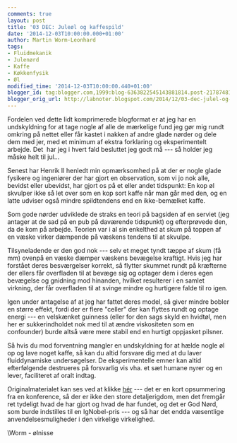 ```yaml
---
comments: true
layout: post
title: '03 DEC: Juleøl og kaffespild'
date: '2014-12-03T10:00:00.000+01:00'
author: Martin Worm-Leonhard
tags:
- Fluidmekanik
- Julenørd
- Kaffe
- Køkkenfysik
- Øl
modified_time: '2014-12-03T10:00:00.440+01:00'
blogger_id: tag:blogger.com,1999:blog-6363822545143881814.post-2178748114082138774
blogger_orig_url: http://labnoter.blogspot.com/2014/12/03-dec-julel-og-kaffespild.html
---
```


Fordelen ved dette lidt komprimerede blogformat er at jeg har en
undskyldning for at tage nogle af alle de mærkelige fund jeg gør mig
rundt omkring på nettet eller får kastet i nakken af andre glade nørder
og dele dem med jer, med et minimum af ekstra forklaring og
eksperimentelt arbejde. Det  har jeg i hvert fald besluttet jeg godt må
--- så holder jeg måske helt til jul...

Senest har Henrik II henledt min opmærksomhed på at der er nogle glade
fysikere og ingeniører der har gjort en observation, som vi jo nok alle,
bevidst eller ubevidst, har gjort os på et eller andet tidspunkt: En kop
øl skvulper ikke så let over som en kop sort kaffe når man går med den,
og en latte udviser også mindre spildtendens end en ikke-bemælket
kaffe.

Som gode nørder udviklede de straks en teori på bagsiden af en serviet
(jeg antager at de sad på en pub på daværende tidspunkt) og efterprøvede
den, da de kom på arbejde. Teorien var i al sin enkelthed at skum på
toppen af en væske virker dæmpende på væskens tendens til at skvulpe.

Tilsyneladende er den god nok --- selv et meget tyndt tæppe af skum (få
mm) ovenpå en væske dæmper væskens bevægelse kraftigt. Hvis jeg har
forstået deres besværgelser korrekt, så flytter skummet rundt på
kræfterne der ellers får overfladen til at bevæge sig og optager dem i
deres egen bevægelse og gnidning mod hinanden, hvilket resulterer i en
samlet virkning, der får overfladen til at svinge mindre og hurtigere
falde til ro igen.

Igen under antagelse af at jeg har fattet deres model, så giver mindre
bobler en større effekt, fordi der er flere "celler" der kan flyttes
rundt og optage energi --- en velskænket guinness (eller for den sags
skyld en hvidtøl, men her er sukkerindholdet nok med til at ændre
viskositeten som en confounder) burde altså være mere stabil end en
hurtigt oppjasket pilsner.

Så hvis du mod forventning mangler en undskyldning for at hælde nogle øl
op og lave noget kaffe, så kan du altid forsvare dig med at du laver
fluiddynamiske undersøgelser. De eksperimentelle emner kan altid
efterfølgende destrueres på forsvarlig vis vha. et sæt humane nyrer og
en lever, faciliteret af oralt indtag.

Originalmaterialet kan ses ved at klikke
[hér](http://gfm.aps.org/meetings/dfd-2014/5416599269702d585c690100) ---
det er en kort opsummering fra en konference, så der er ikke den store
detaljerigdom, men det fremgår ret tydeligt hvad de har gjort og hvad de
har fundet, og det er God Nørd, som burde indstilles til en IgNobel-pris
--- og så har det endda væsentlige anvendelsesmuligheder i den virkelige
virkelighed.

\\Worm - ølnisse

